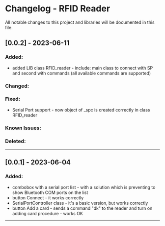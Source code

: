 ﻿# Changelog - RFID Reader

All notable changes to this project and libraries will be documented in this file.

## [0.0.2] - 2023-06-11
### Added:
- added LIB class RFID_reader - include: main class to connect with SP and second with commands (all available commands are supported)

### Changed:

### Fixed:
- Serial Port support - now object of _spc is created correctly in class RFID_reader

### Known Issues:

### Deleted:

*******************************************************************************************************************************

## [0.0.1] - 2023-06-04
### Added:
- combobox with a serial port list - with a solution which is preventing to show Bluetooth COM ports on the list
- button Connect - it works correctly
- SerialPortController class - it's a basic version, but works correctly
- button Add a card - sends a command "dk" to the reader and turn on adding card procedure - works OK

*******************************************************************************************************************************